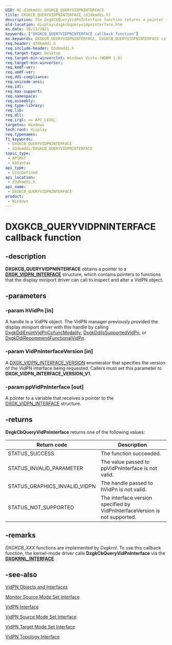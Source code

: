 ```yaml
---
UID: NC:d3dkmddi.DXGKCB_QUERYVIDPNINTERFACE
title: DXGKCB_QUERYVIDPNINTERFACE (d3dkmddi.h)
description: The DxgkCbQueryVidPnInterface function returns a pointer to a DXGK_VIDPN_INTERFACE structure. The structure contains pointers to functions that the display miniport driver can call to inspect and alter a VidPN object.
old-location: display\dxgkcbqueryvidpninterface.htm
ms.date: 10/13/2021
keywords: ["DXGKCB_QUERYVIDPNINTERFACE callback function"]
ms.keywords: DXGKCB_QUERYVIDPNINTERFACE, DXGKCB_QUERYVIDPNINTERFACE callback, DpFunctions_0bbf993b-c05b-402b-af4a-cf1a3ec4d4b8.xml, DxgkCbQueryVidPnInterface, DxgkCbQueryVidPnInterface callback function [Display Devices], d3dkmddi/DxgkCbQueryVidPnInterface, display.dxgkcbqueryvidpninterface
req.header: d3dkmddi.h
req.include-header: D3dkmddi.h
req.target-type: Desktop
req.target-min-winverclnt: Windows Vista (WDDM 1.0)
req.target-min-winversvr: 
req.kmdf-ver: 
req.umdf-ver: 
req.ddi-compliance: 
req.unicode-ansi: 
req.idl: 
req.max-support: 
req.namespace: 
req.assembly: 
req.type-library: 
req.lib: 
req.dll: 
req.irql: <= APC_LEVEL
targetos: Windows
tech.root: display
req.typenames: 
f1_keywords:
 - DXGKCB_QUERYVIDPNINTERFACE
 - d3dkmddi/DXGKCB_QUERYVIDPNINTERFACE
topic_type:
 - APIRef
 - kbSyntax
api_type:
 - UserDefined
api_location:
 - d3dkmddi.h
api_name:
 - DXGKCB_QUERYVIDPNINTERFACE
product:
 - Windows
---
```


# DXGKCB_QUERYVIDPNINTERFACE callback function

## -description

**DXGKCB_QUERYVIDPNINTERFACE** obtains a pointer to a [**DXGK_VIDPN_INTERFACE**](ns-d3dkmddi-_dxgk_vidpn_interface.md) structure, which contains pointers to functions that the display miniport driver can call to inspect and alter a VidPN object.

## -parameters

### -param hVidPn [in]

A handle to a VidPN object. The VidPN manager previously provided the display miniport driver with this handle by calling [DxgkDdiEnumVidPnCofuncModality](nc-d3dkmddi-dxgkddi_enumvidpncofuncmodality.md), [DxgkDdiIsSupportedVidPn](nc-d3dkmddi-dxgkddi_issupportedvidpn.md), or [DxgkDdiRecommendFunctionalVidPn](nc-d3dkmddi-dxgkddi_recommendfunctionalvidpn.md).

### -param VidPnInterfaceVersion [in]

A [DXGK_VIDPN_INTERFACE_VERSION](ne-d3dkmddi-_dxgk_vidpn_interface_version.md) enumerator that specifies the version of the VidPN interface being requested. Callers must set this parameter to **DXGK_VIDPN_INTERFACE_VERSION_V1**.

### -param ppVidPnInterface [out]

A pointer to a variable that receives a pointer to the [DXGK_VIDPN_INTERFACE](ns-d3dkmddi-_dxgk_vidpn_interface.md) structure.

## -returns

**DxgkCbQueryVidPnInterface** returns one of the following values:

|Return code|Description|
|--- |--- |
|STATUS_SUCCESS|The function succeeded.|
|STATUS_INVALID_PARAMETER|The value passed to ppVidPnInterface is not valid.|
|STATUS_GRAPHICS_INVALID_VIDPN|The handle passed to hVidPn is not valid.|
|STATUS_NOT_SUPPORTED|The interface version specified by VidPnInterfaceVersion is not supported.|

## -remarks

*DXGKCB_XXX* functions are implemented by *Dxgkrnl*. To use this callback function, the kernel-mode driver calls **DxgkCbQueryVidPnInterface** via the [**DXGKRNL_INTERFACE**](../dispmprt/ns-dispmprt-_dxgkrnl_interface.md).

## -see-also

[VidPN Objects and Interfaces](/windows-hardware/drivers/display/vidpn-objects-and-interfaces)

[Monitor Source Mode Set Interface](ns-d3dkmddi-_dxgk_monitorsourcemodeset_interface.md)

[VidPN Interface](ns-d3dkmddi-_dxgk_vidpn_interface.md)

[VidPN Source Mode Set Interface](ns-d3dkmddi-_dxgk_vidpnsourcemodeset_interface.md)

[VidPN Target Mode Set Interface](ns-d3dkmddi-_dxgk_vidpntargetmodeset_interface.md)

[VidPN Topology Interface](ns-d3dkmddi-_dxgk_vidpntopology_interface.md)
